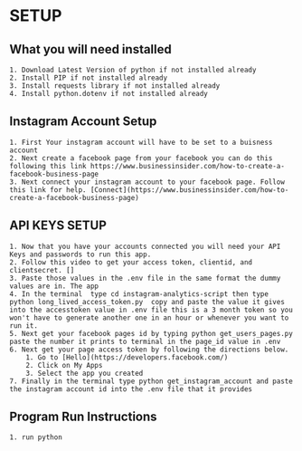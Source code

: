 # SETUP
## What you will need installed 
    1. Download Latest Version of python if not installed already 
    2. Install PIP if not installed already
    3. Install requests library if not installed already
    4. Install python.dotenv if not installed already
## Instagram Account Setup
    1. First Your instagram account will have to be set to a buisness account
    2. Next create a facebook page from your facebook you can do this following this link https://www.businessinsider.com/how-to-create-a-facebook-business-page
    3. Next connect your instagram account to your facebook page. Follow this link for help. [Connect](https://www.businessinsider.com/how-to-create-a-facebook-business-page)
## API KEYS SETUP
    1. Now that you have your accounts connected you will need your API Keys and passwords to run this app.
    2. Follow this video to get your access token, clientid, and clientsecret. []
    3. Paste those values in the .env file in the same format the dummy values are in. The app 
    4. In the terminal  type cd instagram-analytics-script then type python long_lived_access_token.py  copy and paste the value it gives into the accesstoken value in .env file this is a 3 month token so you won't have to generate another one in an hour or whenever you want to run it. 
    5. Next get your facebook pages id by typing python get_users_pages.py paste the number it prints to terminal in the page_id value in .env
    6. Next get your page access token by following the directions below.
        1. Go to [Hello](https://developers.facebook.com/)
        2. Click on My Apps
        3. Select the app you created 
    7. Finally in the terminal type python get_instagram_account and paste the instagram account id into the .env file that it provides
## Program Run Instructions
    1. run python

